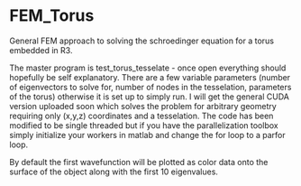 FEM_Torus
=========

General FEM approach to solving the schroedinger equation for a torus embedded in R3.

The master program is test_torus_tesselate - once open everything should hopefully be self explanatory. There are a few variable parameters (number of eigenvectors to solve for, number of nodes in the tesselation, parameters of the torus) otherwise it is set up to simply run. I will get the general CUDA version uploaded soon which solves the problem for arbitrary geometry requiring only (x,y,z) coordinates and a tesselation. The code has been modified to be single threaded but if you have the parallelization toolbox simply initialize your workers in matlab and change the for loop to a parfor loop.

By default the first wavefunction will be plotted as color data onto the surface of the object along with the first 10 eigenvalues. 
